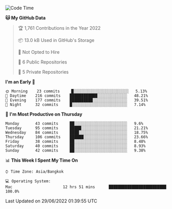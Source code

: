 <!--START_SECTION:waka-->
![Code Time](http://img.shields.io/badge/Code%20Time-0%20secs-blue)

**🐱 My GitHub Data** 

> 🏆 1,761 Contributions in the Year 2022
 > 
> 📦 13.0 kB Used in GitHub's Storage 
 > 
> 🚫 Not Opted to Hire
 > 
> 📜 6 Public Repositories 
 > 
> 🔑 5 Private Repositories  
 > 
**I'm an Early 🐤** 

```text
🌞 Morning    23 commits     █░░░░░░░░░░░░░░░░░░░░░░░░   5.13% 
🌆 Daytime    216 commits    ████████████░░░░░░░░░░░░░   48.21% 
🌃 Evening    177 commits    ██████████░░░░░░░░░░░░░░░   39.51% 
🌙 Night      32 commits     █░░░░░░░░░░░░░░░░░░░░░░░░   7.14%

```
📅 **I'm Most Productive on Thursday** 

```text
Monday       43 commits     ██░░░░░░░░░░░░░░░░░░░░░░░   9.6% 
Tuesday      95 commits     █████░░░░░░░░░░░░░░░░░░░░   21.21% 
Wednesday    84 commits     ████░░░░░░░░░░░░░░░░░░░░░   18.75% 
Thursday     106 commits    ██████░░░░░░░░░░░░░░░░░░░   23.66% 
Friday       38 commits     ██░░░░░░░░░░░░░░░░░░░░░░░   8.48% 
Saturday     40 commits     ██░░░░░░░░░░░░░░░░░░░░░░░   8.93% 
Sunday       42 commits     ██░░░░░░░░░░░░░░░░░░░░░░░   9.38%

```


📊 **This Week I Spent My Time On** 

```text
⌚︎ Time Zone: Asia/Bangkok

💻 Operating System: 
Mac                      12 hrs 51 mins      █████████████████████████   100.0%

```


 Last Updated on 29/06/2022 01:39:55 UTC
<!--END_SECTION:waka-->